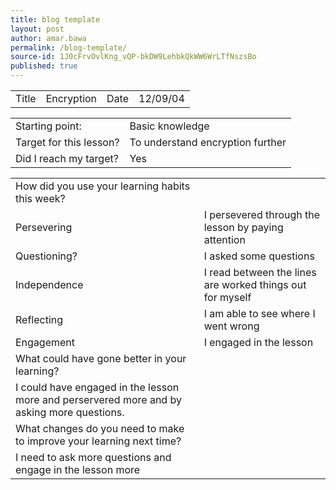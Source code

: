 ```yaml
---
title: blog template
layout: post
author: amar.bawa
permalink: /blog-template/
source-id: 1J0cFrvOvlKng_vQP-bkDW9LehbkQkWW6WrLTfNszsBo
published: true
---
```

<table>
  <tr>
    <td>Title</td>
    <td>Encryption </td>
    <td>Date</td>
    <td>12/09/04</td>
  </tr>
</table>


<table>
  <tr>
    <td>Starting point:</td>
    <td>Basic knowledge</td>
  </tr>
  <tr>
    <td>Target for this lesson?</td>
    <td>To understand encryption further</td>
  </tr>
  <tr>
    <td>Did I reach my target? </td>
    <td>Yes</td>
  </tr>
</table>


<table>
  <tr>
    <td>How did you use your learning habits this week?</td>
    <td></td>
  </tr>
  <tr>
    <td>Persevering</td>
    <td>I persevered through the lesson by paying attention</td>
  </tr>
  <tr>
    <td>Questioning?</td>
    <td>I asked some questions</td>
  </tr>
  <tr>
    <td>Independence</td>
    <td>I read between the lines are worked things out for myself</td>
  </tr>
  <tr>
    <td>Reflecting</td>
    <td>I am able to see where I went wrong</td>
  </tr>
  <tr>
    <td>Engagement</td>
    <td>I engaged in the lesson</td>
  </tr>
  <tr>
    <td>What could have gone better in your learning?</td>
    <td></td>
  </tr>
  <tr>
    <td>I could have engaged in the lesson more and perservered more and by asking more questions.</td>
    <td></td>
  </tr>
  <tr>
    <td>What changes do you need to make to improve your learning next time?</td>
    <td></td>
  </tr>
  <tr>
    <td>I need to ask more questions and engage in the lesson more</td>
    <td></td>
  </tr>
</table>


